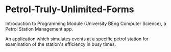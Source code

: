 # Petrol-Truly-Unlimited-Forms
Introduction to Programming Module (University BEng Computer Science), a Petrol Station Management app.

An application which simulates events at a specific petrol station for examination of the station's efficiency in busy times.
